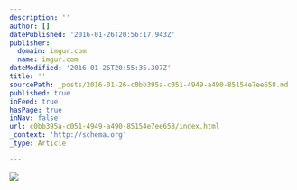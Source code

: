 ```yaml
---
description: ''
author: []
datePublished: '2016-01-26T20:56:17.943Z'
publisher:
  domain: imgur.com
  name: imgur.com
dateModified: '2016-01-26T20:55:35.307Z'
title: ''
sourcePath: _posts/2016-01-26-c0bb395a-c051-4949-a490-85154e7ee658.md
published: true
inFeed: true
hasPage: true
inNav: false
url: c0bb395a-c051-4949-a490-85154e7ee658/index.html
_context: 'http://schema.org'
_type: Article

---
```

![](https://i.imgur.com/BKiHlHk.jpg)